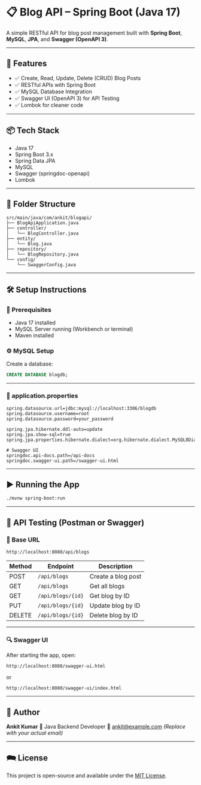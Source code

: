 # 📋 Blog API – Spring Boot (Java 17)

A simple RESTful API for blog post management built with **Spring Boot**, **MySQL**, **JPA**, and **Swagger (OpenAPI 3)**.

---

## 🚀 Features

* ✅ Create, Read, Update, Delete (CRUD) Blog Posts
* ✅ RESTful APIs with Spring Boot
* ✅ MySQL Database Integration
* ✅ Swagger UI (OpenAPI 3) for API Testing
* ✅ Lombok for cleaner code

---

## 📦 Tech Stack

* Java 17
* Spring Boot 3.x
* Spring Data JPA
* MySQL
* Swagger (springdoc-openapi)
* Lombok

---

## 📁 Folder Structure

```
src/main/java/com/ankit/blogapi/
├── BlogApiApplication.java
├── controller/
│   └── BlogController.java
├── entity/
│   └── Blog.java
├── repository/
│   └── BlogRepository.java
└── config/
    └── SwaggerConfig.java
```

---

## 🛠️ Setup Instructions

### 🔧 Prerequisites

* Java 17 installed
* MySQL Server running (Workbench or terminal)
* Maven installed

### ⚙️ MySQL Setup

Create a database:

```sql
CREATE DATABASE blogdb;
```

---

### 📄 application.properties

```properties
spring.datasource.url=jdbc:mysql://localhost:3306/blogdb
spring.datasource.username=root
spring.datasource.password=your_password

spring.jpa.hibernate.ddl-auto=update
spring.jpa.show-sql=true
spring.jpa.properties.hibernate.dialect=org.hibernate.dialect.MySQL8Dialect

# Swagger UI
springdoc.api-docs.path=/api-docs
springdoc.swagger-ui.path=/swagger-ui.html
```

---

## ▶️ Running the App

```bash
./mvnw spring-boot:run
```

---

## 🧪 API Testing (Postman or Swagger)

### 🔗 Base URL

```
http://localhost:8080/api/blogs
```

| Method | Endpoint          | Description        |
| ------ | ----------------- | ------------------ |
| POST   | `/api/blogs`      | Create a blog post |
| GET    | `/api/blogs`      | Get all blogs      |
| GET    | `/api/blogs/{id}` | Get blog by ID     |
| PUT    | `/api/blogs/{id}` | Update blog by ID  |
| DELETE | `/api/blogs/{id}` | Delete blog by ID  |

---

### 🔍 Swagger UI

After starting the app, open:

```
http://localhost:8080/swagger-ui.html
```

or

```
http://localhost:8080/swagger-ui/index.html
```

---

## 🙋 Author

**Ankit Kumar**
💼 Java Backend Developer
📧 [ankit@example.com](mailto:ankit@example.com) *(Replace with your actual email)*

---

## 🗪 License

This project is open-source and available under the [MIT License](LICENSE).
